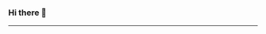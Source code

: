 ### Hi there 👋
__________________________________________________________________________________________________________________________________________________________
